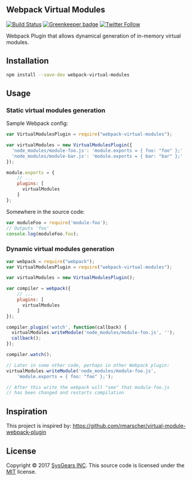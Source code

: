 ## Webpack Virtual Modules

[![Build Status](https://travis-ci.org/sysgears/webpack-virtual-modules.svg?branch=master)](https://travis-ci.org/sysgears/webpack-virtual-modules)
[![Greenkeeper badge](https://badges.greenkeeper.io/sysgears/webpack-virtual-modules.svg)](https://greenkeeper.io/) [![Twitter Follow](https://img.shields.io/twitter/follow/sysgears.svg?style=social)](https://twitter.com/sysgears)

Webpack Plugin that allows dynamical generation of in-memory virtual modules.

## Installation

```bash
npm install --save-dev webpack-virtual-modules
```

## Usage

### Static virtual modules generation

Sample Webpack config:

```js
var VirtualModulesPlugin = require("webpack-virtual-modules");

var virtualModules = new VirtualModulesPlugin({
  'node_modules/module-foo.js': 'module.exports = { foo: "foo" };'
  'node_modules/module-bar.js': 'module.exports = { bar: "bar" };'
});

module.exports = {
    // ...
    plugins: [
      virtualModules
    ]
};
```

Somewhere in the source code:

```js
var moduleFoo = require('module-foo');
// Outputs 'foo'
console.log(moduleFoo.foo);
```

### Dynamic virtual modules generation

```js
var webpack = require("webpack");
var VirtualModulesPlugin = require("webpack-virtual-modules");

var virtualModules = new VirtualModulesPlugin();

var compiler = webpack({
    // ...
    plugins: [
      virtualModules
    ]
});

compiler.plugin('watch', function(callback) {
  virtualModules.writeModule('node_modules/module-foo.js', '');
  callback();
});

compiler.watch();
```


```js
// Later in some other code, perhaps in other Webpack plugin:
virtualModules.writeModule('node_modules/module-foo.js', 
    'module.exports = { foo: "foo" };');

// After this write the webpack will "see" that module-foo.js
// has been changed and restarts compilation
```

## Inspiration
This project is inspired by: https://github.com/rmarscher/virtual-module-webpack-plugin

## License
Copyright © 2017 [SysGears INC]. This source code is licensed under the [MIT] license.

[MIT]: LICENSE
[SysGears INC]: http://sysgears.com
